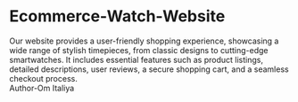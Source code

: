# Ecommerce-Watch-Website
Our website provides a user-friendly shopping experience, showcasing a wide range of stylish timepieces, from classic designs to cutting-edge smartwatches. It includes essential features such as product listings, detailed descriptions, user reviews, a secure shopping cart, and a seamless checkout process.
<br>
Author-Om Italiya
